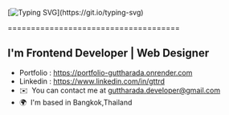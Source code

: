 
[![Typing SVG](https://readme-typing-svg.demolab.com?font=Fira+Code&weight=600&size=30&pause=1000&color=FBA131&background=000000&center=true&vCenter=true&multiline=true&width=500&height=70&lines=HELLO+WORLD+!)](https://git.io/typing-svg)

=====================================

I'm Frontend Developer | Web Designer
------------------------------------------------

*   Portfolio : https://portfolio-guttharada.onrender.com
*   Linkedin : https://www.linkedin.com/in/gttrd
*   ✉️  You can contact me at [guttharada.developer@gmail.com](mailto:guttharada.developer@gmail.com)
*   🌍  I'm based in Bangkok,Thailand
<p align="left">

  
              
